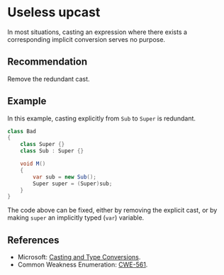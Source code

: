 # Useless upcast
In most situations, casting an expression where there exists a corresponding implicit conversion serves no purpose.


## Recommendation
Remove the redundant cast.


## Example
In this example, casting explicitly from `Sub` to `Super` is redundant.


```csharp
class Bad
{
    class Super {}
    class Sub : Super {}

    void M()
    {
        var sub = new Sub();
        Super super = (Super)sub;
    }
}

```
The code above can be fixed, either by removing the explicit cast, or by making `super` an implicitly typed (`var`) variable.


## References
* Microsoft: [Casting and Type Conversions](https://docs.microsoft.com/en-us/dotnet/csharp/programming-guide/types/casting-and-type-conversions).
* Common Weakness Enumeration: [CWE-561](https://cwe.mitre.org/data/definitions/561.html).
